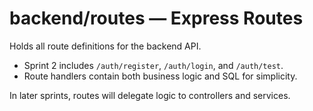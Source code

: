 # backend/routes — Express Routes

Holds all route definitions for the backend API.

- Sprint 2 includes `/auth/register`, `/auth/login`, and `/auth/test`.
- Route handlers contain both business logic and SQL for simplicity.

In later sprints, routes will delegate logic to controllers and services.
